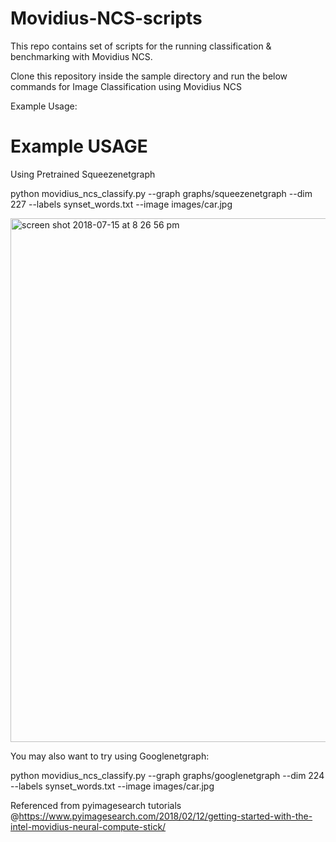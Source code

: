 # Movidius-NCS-scripts
This repo contains set of scripts for the running classification & benchmarking with Movidius NCS. 

Clone this repository inside the sample directory and run the below commands for Image Classification using Movidius NCS

Example Usage: 

# Example USAGE

Using Pretrained Squeezenetgraph

python movidius_ncs_classify.py --graph graphs/squeezenetgraph --dim 227 --labels synset_words.txt --image images/car.jpg 



<img width="838" alt="screen shot 2018-07-15 at 8 26 56 pm" src="https://user-images.githubusercontent.com/7304644/42734414-caeafac4-886d-11e8-8d85-cd5211fd91f1.png">


You may also want to try using Googlenetgraph:

python movidius_ncs_classify.py --graph graphs/googlenetgraph --dim 224 --labels synset_words.txt --image images/car.jpg









Referenced from pyimagesearch tutorials @https://www.pyimagesearch.com/2018/02/12/getting-started-with-the-intel-movidius-neural-compute-stick/


